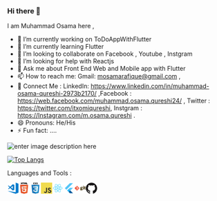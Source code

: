 ### Hi there 👋


I am Muhammad Osama here , 

- 🔭 I’m currently working on ToDoAppWithFlutter
- 🌱 I’m currently learning Flutter
- 👯 I’m looking to collaborate on Facebook , Youtube , Instgram
- 🤔 I’m looking for help with Reactjs
- 💬 Ask me about Front End Web and Mobile app with Flutter 
- 📫 How to reach me: Gmail: mosamarafique@gmail.com ,
- 👋 Connect Me :  LinkedIn: https://www.linkedin.com/in/muhammad-osama-qureshi-2973b2170/ ,Facebook : https://web.facebook.com/muhammad.osama.qureshi24/  ,
Twitter : https://twitter.com/itxomiqureshi,
Instgram : https://Instagram.com/m.osama.qureshi .
- 😄 Pronouns: He/His
- ⚡ Fun fact: ....

![enter image description here](https://github-readme-stats.vercel.app/api?username=muhammad-osama-qureshi&&show_icons=true&theme=radical)


[![Top Langs](https://github-readme-stats.vercel.app/api/top-langs/?username=muhammad-osama-qureshi&langs_count=6&theme=radical)](https://github.com/muhammad-osama-qureshi/github-readme-stats)


Languages and Tools : 

<img align="left" alt="Visual Studio Code" width="26px" src="https://raw.githubusercontent.com/github/explore/80688e429a7d4ef2fca1e82350fe8e3517d3494d/topics/visual-studio-code/visual-studio-code.png" />
<img align="left" alt="HTML5" width="26px" src="https://raw.githubusercontent.com/github/explore/80688e429a7d4ef2fca1e82350fe8e3517d3494d/topics/html/html.png" />
<img align="left" alt="CSS3" width="26px" src="https://raw.githubusercontent.com/github/explore/80688e429a7d4ef2fca1e82350fe8e3517d3494d/topics/css/css.png" />
<img align="left" alt="JavaScript" width="26px" src="https://raw.githubusercontent.com/github/explore/80688e429a7d4ef2fca1e82350fe8e3517d3494d/topics/javascript/javascript.png" />
<img align="left" alt="React" width="26px" src="https://raw.githubusercontent.com/github/explore/80688e429a7d4ef2fca1e82350fe8e3517d3494d/topics/react/react.png" />
<img align="left" alt="Flutter" width="26px" src="https://raw.githubusercontent.com/github/explore/80688e429a7d4ef2fca1e82350fe8e3517d3494d/topics/flutter/flutter.png" />

<img align="left" alt="Git" width="26px" src="https://raw.githubusercontent.com/github/explore/80688e429a7d4ef2fca1e82350fe8e3517d3494d/topics/git/git.png" />
<img align="left" alt="GitHub" width="26px" src="https://raw.githubusercontent.com/github/explore/78df643247d429f6cc873026c0622819ad797942/topics/github/github.png" />











